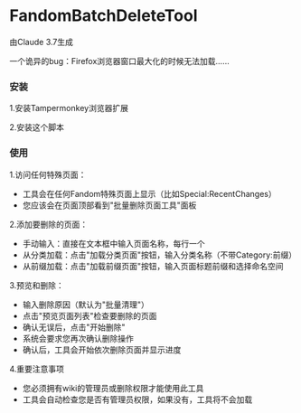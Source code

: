 # FandomBatchDeleteTool
由Claude 3.7生成

一个诡异的bug：Firefox浏览器窗口最大化的时候无法加载……
### 安装
1.安装Tampermonkey浏览器扩展

2.安装这个脚本
### 使用
1.访问任何特殊页面：

* 工具会在任何Fandom特殊页面上显示（比如Special:RecentChanges）
* 您应该会在页面顶部看到"批量删除页面工具"面板


2.添加要删除的页面：

* 手动输入：直接在文本框中输入页面名称，每行一个
* 从分类加载：点击"加载分类页面"按钮，输入分类名称（不带Category:前缀）
* 从前缀加载：点击"加载前缀页面"按钮，输入页面标题前缀和选择命名空间


3.预览和删除：

* 输入删除原因（默认为"批量清理"）
* 点击"预览页面列表"检查要删除的页面
* 确认无误后，点击"开始删除"
* 系统会要求您再次确认删除操作
* 确认后，工具会开始依次删除页面并显示进度



4.重要注意事项

* 您必须拥有wiki的管理员或删除权限才能使用此工具
* 工具会自动检查您是否有管理员权限，如果没有，工具将不会加载

